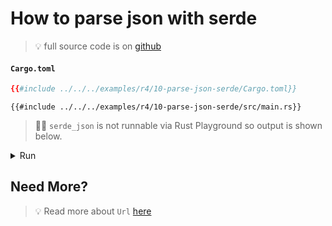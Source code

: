 # How to parse json with serde

> 💡 full source code is on [<i id="git-repository-button" class="fa fa-github"></i> github](https://github.com/gist-rs/book/tree/main/examples/r4/10-parse-json-serde)

#### `Cargo.toml`

```toml
{{#include ../../../examples/r4/10-parse-json-serde/Cargo.toml}}
```

```rust,no_run
{{#include ../../../examples/r4/10-parse-json-serde/src/main.rs}}
```

> 🤷‍♂️ `serde_json` is not runnable via Rust Playground so output is shown below.

<details>
<summary>Run</summary>

```
1️⃣ foo_json = [
    Object {
        "id": String("foo"),
        "img_url": String("http://localhost:3000/assets/kat.png"),
        "type": String("Cat"),
    },
    Object {
        "id": String("bar"),
        "img_url": String("http://localhost:3000/assets/duck.png"),
        "type": String("Duck"),
    },
]
2️⃣ filter_and_map_foo_json = [
    Object {
        "id": String("foo"),
        "img_url": String("http://localhost:3000/assets/kat.png"),
        "type": String("Cat"),
    },
]
3️⃣ filter_map_foo_json = [
    Object {
        "id": String("foo"),
        "img_url": String("http://localhost:3000/assets/kat.png"),
        "type": String("Cat"),
    },
]
4️⃣ filtered_foo_value_json = [
    "foo",
]
5️⃣ foo_struct = [
    AnimalData {
        id: "foo",
        type: Cat,
        img_url: Url {
            scheme: "http",
            cannot_be_a_base: false,
            username: "",
            password: None,
            host: Some(
                Domain(
                    "localhost",
                ),
            ),
            port: Some(
                3000,
            ),
            path: "/assets/kat.png",
            query: None,
            fragment: None,
        },
    },
    AnimalData {
        id: "bar",
        type: Duck,
        img_url: Url {
            scheme: "http",
            cannot_be_a_base: false,
            username: "",
            password: None,
            host: Some(
                Domain(
                    "localhost",
                ),
            ),
            port: Some(
                3000,
            ),
            path: "/assets/duck.png",
            query: None,
            fragment: None,
        },
    },
]
6️⃣ bar_struct = AnimalData {
    id: "bar",
    type: Duck,
    img_url: Url {
        scheme: "http",
        cannot_be_a_base: false,
        username: "",
        password: None,
        host: Some(
            Domain(
                "localhost",
            ),
        ),
        port: Some(
            3000,
        ),
        path: "/assets/duck.png",
        query: None,
        fragment: None,
    },
}
```

</details>

## Need More?

> 💡 Read more about `Url` [here](https://rust-lang-nursery.github.io/rust-cookbook/web/url.html)
